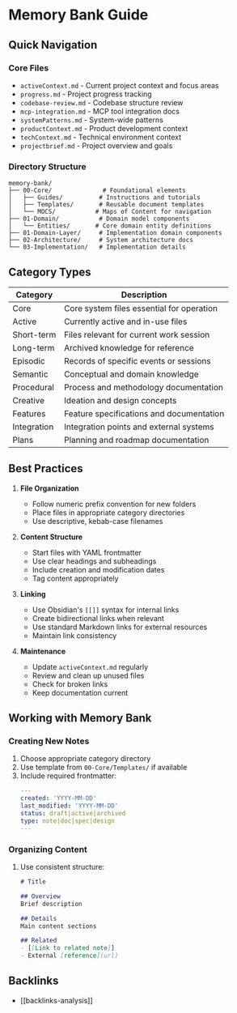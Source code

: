 # Memory Bank Guide

## Quick Navigation

### Core Files
- `activeContext.md` - Current project context and focus areas
- `progress.md` - Project progress tracking
- `codebase-review.md` - Codebase structure review
- `mcp-integration.md` - MCP tool integration docs
- `systemPatterns.md` - System-wide patterns
- `productContext.md` - Product development context
- `techContext.md` - Technical environment context
- `projectbrief.md` - Project overview and goals

### Directory Structure
```
memory-bank/
├── 00-Core/              # Foundational elements
│   ├── Guides/          # Instructions and tutorials
│   ├── Templates/       # Reusable document templates
│   └── MOCS/           # Maps of Content for navigation
├── 01-Domain/           # Domain model components
│   └── Entities/       # Core domain entity definitions
├── 01-Domain-Layer/     # Implementation domain components
├── 02-Architecture/     # System architecture docs
└── 03-Implementation/   # Implementation details
```

## Category Types

| Category | Description |
|----------|-------------|
| Core | Core system files essential for operation |
| Active | Currently active and in-use files |
| Short-term | Files relevant for current work session |
| Long-term | Archived knowledge for reference |
| Episodic | Records of specific events or sessions |
| Semantic | Conceptual and domain knowledge |
| Procedural | Process and methodology documentation |
| Creative | Ideation and design concepts |
| Features | Feature specifications and documentation |
| Integration | Integration points and external systems |
| Plans | Planning and roadmap documentation |

## Best Practices

1. **File Organization**
   - Follow numeric prefix convention for new folders
   - Place files in appropriate category directories
   - Use descriptive, kebab-case filenames

2. **Content Structure**
   - Start files with YAML frontmatter
   - Use clear headings and subheadings
   - Include creation and modification dates
   - Tag content appropriately

3. **Linking**
   - Use Obsidian's `[[]]` syntax for internal links
   - Create bidirectional links when relevant
   - Use standard Markdown links for external resources
   - Maintain link consistency

4. **Maintenance**
   - Update `activeContext.md` regularly
   - Review and clean up unused files
   - Check for broken links
   - Keep documentation current

## Working with Memory Bank

### Creating New Notes
1. Choose appropriate category directory
2. Use template from `00-Core/Templates/` if available
3. Include required frontmatter:
   ```yaml
   ---
   created: 'YYYY-MM-DD'
   last_modified: 'YYYY-MM-DD'
   status: draft|active|archived
   type: note|doc|spec|design
   ---
   ```

### Organizing Content
1. Use consistent structure:
   ```markdown
   # Title

   ## Overview
   Brief description

   ## Details
   Main content sections

   ## Related
   - [[Link to related note]]
   - External [reference](url)

## Backlinks
- [[backlinks-analysis]]
